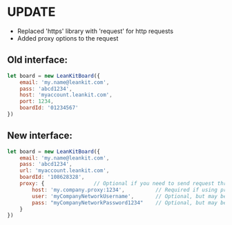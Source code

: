 # UPDATE

* Replaced 'https' library with 'request' for http requests
* Added proxy options to the request

## Old interface: 
```javascript
let board = new LeanKitBoard({
    email: 'my.name@leankit.com',
    pass: 'abcd1234',
    host: 'myaccount.leankit.com',
    port: 1234,
    boardId: '01234567'
})
```

## New interface:
```javascript
let board = new LeanKitBoard({
    email: 'my.name@leankit.com',
    pass: 'abcd1234',
    url: 'myaccount.leankit.com',
    boardId: '108628328',
    proxy: {                // Optional if you need to send request through a proxy
        host: 'my.company.proxy:1234',          // Required if using proxy
        user: 'myCompanyNetworkUsername',       // Optional, but may be necessary 
        pass: "myCompanyNetworkPassword1234"    // Optional, but may be necessary
    }
})
```